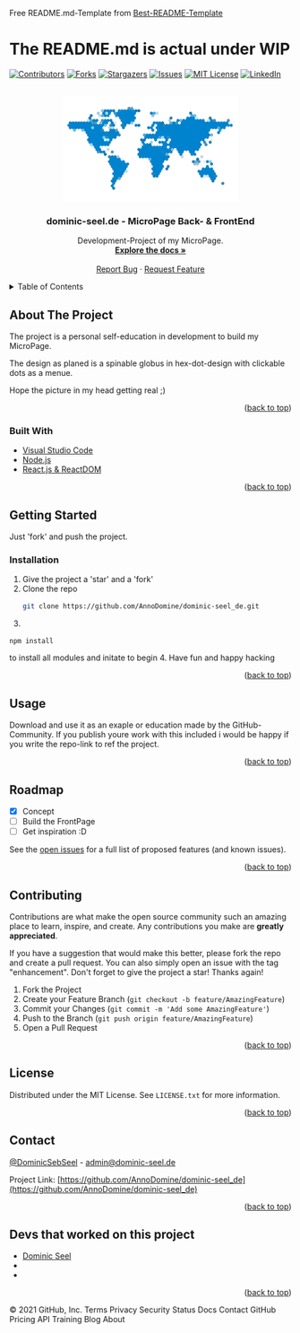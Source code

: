 Free README.md-Template from [Best-README-Template](https://github.com/othneildrew/Best-README-Template/)

# The README.md is actual under WIP
   
<div id="top"></div>
<!--
*** Thanks for checking out the Best-README-Template. If you have a suggestion
*** that would make this better, please fork the repo and create a pull request
*** or simply open an issue with the tag "enhancement".
*** Don't forget to give the project a star!
*** Thanks again! Now go create something AMAZING! :D
-->



<!-- PROJECT SHIELDS -->
<!--
*** I'm using markdown "reference style" links for readability.
*** Reference links are enclosed in brackets [ ] instead of parentheses ( ).
*** See the bottom of this document for the declaration of the reference variables
*** for contributors-url, forks-url, etc. This is an optional, concise syntax you may use.
*** https://www.markdownguide.org/basic-syntax/#reference-style-links
-->
[![Contributors][contributors-shield]][contributors-url]
[![Forks][forks-shield]][forks-url]
[![Stargazers][stars-shield]][stars-url]
[![Issues][issues-shield]][issues-url]
[![MIT License][license-shield]][license-url]
[![LinkedIn][linkedin-shield]][linkedin-url]



<!-- PROJECT LOGO -->
<br />
<div align="center">
  <a href="https://github.com/AnnoDomine/dominic-seel_de">
    <img src="images/logo.png" alt="Logo" width="313" height="187">
  </a>

<h3 align="center">dominic-seel.de - MicroPage Back- & FrontEnd</h3>

  <p align="center">
    Development-Project of my MicroPage.
    <br />
    <a href="https://github.com/AnnoDomine/dominic-seel_de"><strong>Explore the docs »</strong></a>
    <br />
    <br />
    <!--a href="https://github.com/AnnoDomine/dominic-seel_de">View Demo</a>
    ·-->
    <a href="https://github.com/AnnoDomine/dominic-seel_de/issues">Report Bug</a>
    ·
    <a href="https://github.com/AnnoDomine/dominic-seel_de/issues">Request Feature</a>
  </p>
</div>



<!-- TABLE OF CONTENTS -->
<details>
  <summary>Table of Contents</summary>
  <ol>
    <li>
      <a href="#about-the-project">About The Project</a>
      <ul>
        <li><a href="#built-with">Built With</a></li>
      </ul>
    </li>
    <li>
      <a href="#getting-started">Getting Started</a>
      <ul>
        <li><a href="#installation">Installation</a></li>
      </ul>
    </li>
    <li><a href="#usage">Usage</a></li>
    <li><a href="#roadmap">Roadmap</a></li>
    <li><a href="#contributing">Contributing</a></li>
    <li><a href="#license">License</a></li>
    <li><a href="#contact">Contact</a></li>
    <li><a href="#acknowledgments">Acknowledgments</a></li>
  </ol>
</details>



<!-- ABOUT THE PROJECT -->
## About The Project

The project is a personal self-education in development to build my MicroPage.

The design as planed is a spinable globus in hex-dot-design with clickable dots as a menue.

Hope the picture in my head getting real ;)

<!--[![Product Name Screen Shot][product-screenshot]](https://example.com)-->

<p align="right">(<a href="#top">back to top</a>)</p>



### Built With

* [Visual Studio Code](https://code.visualstudio.com/)
* [Node.js](https://nodejs.org/)
* [React.js & ReactDOM](https://reactjs.org/)

<!--
* [Next.js](https://nextjs.org/)
* [Vue.js](https://vuejs.org/)
* [Angular](https://angular.io/)
* [Svelte](https://svelte.dev/)
* [Laravel](https://laravel.com)
* [Bootstrap](https://getbootstrap.com)
* [JQuery](https://jquery.com)
-->

<p align="right">(<a href="#top">back to top</a>)</p>

<!-- GETTING STARTED -->
## Getting Started

Just 'fork' and push the project.
### Installation

1. Give the project a 'star' and a 'fork'
2. Clone the repo
   ```sh
   git clone https://github.com/AnnoDomine/dominic-seel_de.git
   ```
3. 
```
npm install
```
to install all modules and initate to begin
4. Have fun and happy hacking

<p align="right">(<a href="#top">back to top</a>)</p>

<!-- USAGE EXAMPLES -->
## Usage

Download and use it as an exaple or education made by the GitHub-Community.
If you publish youre work with this included i would be happy if you write the repo-link to ref the project.

<p align="right">(<a href="#top">back to top</a>)</p>



<!-- ROADMAP -->
## Roadmap

- [X] Concept
- [ ] Build the FrontPage
- [ ] Get inspiration :D

See the [open issues](https://github.com/AnnoDomine/dominic-seel_de/issues) for a full list of proposed features (and known issues).

<p align="right">(<a href="#top">back to top</a>)</p>



<!-- CONTRIBUTING -->
## Contributing

Contributions are what make the open source community such an amazing place to learn, inspire, and create. Any contributions you make are **greatly appreciated**.

If you have a suggestion that would make this better, please fork the repo and create a pull request. You can also simply open an issue with the tag "enhancement".
Don't forget to give the project a star! Thanks again!

1. Fork the Project
2. Create your Feature Branch (`git checkout -b feature/AmazingFeature`)
3. Commit your Changes (`git commit -m 'Add some AmazingFeature'`)
4. Push to the Branch (`git push origin feature/AmazingFeature`)
5. Open a Pull Request

<p align="right">(<a href="#top">back to top</a>)</p>



<!-- LICENSE -->
## License

Distributed under the MIT License. See `LICENSE.txt` for more information.

<p align="right">(<a href="#top">back to top</a>)</p>



<!-- CONTACT -->
## Contact

[@DominicSebSeel][linkedin-url] - admin@dominic-seel.de

Project Link: [https://github.com/AnnoDomine/dominic-seel_de](https://github.com/AnnoDomine/dominic-seel_de)

<p align="right">(<a href="#top">back to top</a>)</p>



<!-- ACKNOWLEDGMENTS -->
## Devs that worked on this project

* [Dominic Seel](https://github.com/AnnoDomine)
* []()
* []()

<p align="right">(<a href="#top">back to top</a>)</p>



<!-- MARKDOWN LINKS & IMAGES -->
<!-- https://www.markdownguide.org/basic-syntax/#reference-style-links -->
[contributors-shield]: https://img.shields.io/github/contributors/AnnoDomine/dominic-seel_de.svg?style=for-the-badge
[contributors-url]: https://github.com/AnnoDomine/dominic-seel_de/graphs/contributors
[forks-shield]: https://img.shields.io/github/forks/AnnoDomine/dominic-seel_de.svg?style=for-the-badge
[forks-url]: https://github.com/AnnoDomine/dominic-seel_de/network/members
[stars-shield]: https://img.shields.io/github/stars/AnnoDomine/dominic-seel_de.svg?style=for-the-badge
[stars-url]: https://github.com/AnnoDomine/dominic-seel_de/stargazers
[issues-shield]: https://img.shields.io/github/issues/AnnoDomine/dominic-seel_de.svg?style=for-the-badge
[issues-url]: https://github.com/AnnoDomine/dominic-seel_de/issues
[license-shield]: https://img.shields.io/github/license/AnnoDomine/dominic-seel_de.svg?style=for-the-badge
[license-url]: https://github.com/AnnoDomine/dominic-seel_de/blob/master/LICENSE.txt
[linkedin-shield]: https://img.shields.io/badge/-LinkedIn-black.svg?style=for-the-badge&logo=linkedin&colorB=555
[linkedin-url]: https://linkedin.com/in/dominic-seel
[product-screenshot]: images/screenshot.png
© 2021 GitHub, Inc.
Terms
Privacy
Security
Status
Docs
Contact GitHub
Pricing
API
Training
Blog
About
